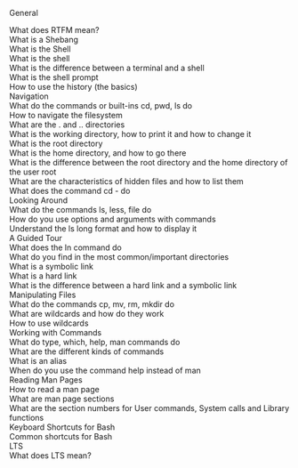 General 
  
What does RTFM mean?  
What is a Shebang  
What is the Shell  
What is the shell  
What is the difference between a terminal and a shell  
What is the shell prompt  
How to use the history (the basics)  
Navigation  
What do the commands or built-ins cd, pwd, ls do  
How to navigate the filesystem  
What are the . and .. directories  
What is the working directory, how to print it and how to change it  
What is the root directory  
What is the home directory, and how to go there  
What is the difference between the root directory and the home directory of the user root  
What are the characteristics of hidden files and how to list them  
What does the command cd - do  
Looking Around  
What do the commands ls, less, file do  
How do you use options and arguments with commands  
Understand the ls long format and how to display it  
A Guided Tour  
What does the ln command do  
What do you find in the most common/important directories  
What is a symbolic link  
What is a hard link  
What is the difference between a hard link and a symbolic link  
Manipulating Files  
What do the commands cp, mv, rm, mkdir do  
What are wildcards and how do they work  
How to use wildcards  
Working with Commands  
What do type, which, help, man commands do  
What are the different kinds of commands  
What is an alias  
When do you use the command help instead of man  
Reading Man Pages  
How to read a man page  
What are man page sections  
What are the section numbers for User commands, System calls and Library functions  
Keyboard Shortcuts for Bash  
Common shortcuts for Bash  
LTS  
What does LTS mean?  
